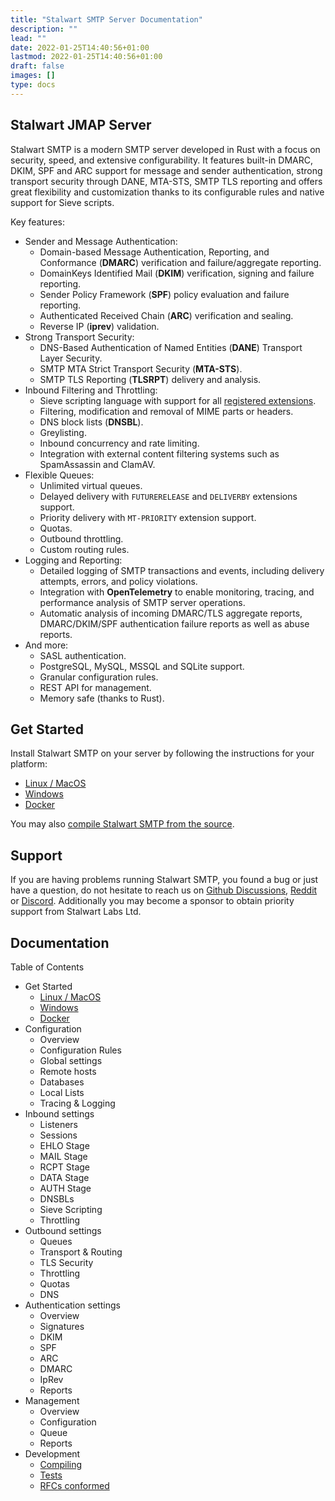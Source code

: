 ```yaml
---
title: "Stalwart SMTP Server Documentation"
description: ""
lead: ""
date: 2022-01-25T14:40:56+01:00
lastmod: 2022-01-25T14:40:56+01:00
draft: false
images: []
type: docs
---
```


## Stalwart JMAP Server

Stalwart SMTP is a modern SMTP server developed in Rust with a focus on security, speed, and extensive configurability. 
It features built-in DMARC, DKIM, SPF and ARC support for message and sender authentication, strong transport security through DANE, MTA-STS, SMTP TLS reporting and offers great flexibility and customization thanks to its configurable rules and native support for Sieve scripts.

Key features:

- Sender and Message Authentication:
  - Domain-based Message Authentication, Reporting, and Conformance (**DMARC**) verification and failure/aggregate reporting.
  - DomainKeys Identified Mail (**DKIM**) verification, signing and failure reporting.
  - Sender Policy Framework (**SPF**) policy evaluation and failure reporting.
  - Authenticated Received Chain (**ARC**) verification and sealing.
  - Reverse IP (**iprev**) validation.
- Strong Transport Security:
  - DNS-Based Authentication of Named Entities (**DANE**) Transport Layer Security.
  - SMTP MTA Strict Transport Security (**MTA-STS**).
  - SMTP TLS Reporting (**TLSRPT**) delivery and analysis.
- Inbound Filtering and Throttling:
  - Sieve scripting language with support for all [registered extensions](https://www.iana.org/assignments/sieve-extensions/sieve-extensions.xhtml).
  - Filtering, modification and removal of MIME parts or headers.
  - DNS block lists (**DNSBL**).
  - Greylisting.
  - Inbound concurrency and rate limiting.
  - Integration with external content filtering systems such as SpamAssassin and ClamAV.
- Flexible Queues:
  - Unlimited virtual queues.
  - Delayed delivery with `FUTURERELEASE` and `DELIVERBY` extensions support.
  - Priority delivery with `MT-PRIORITY` extension support.
  - Quotas.
  - Outbound throttling.
  - Custom routing rules.
- Logging and Reporting:
  - Detailed logging of SMTP transactions and events, including delivery attempts, errors, and policy violations.
  - Integration with **OpenTelemetry** to enable monitoring, tracing, and performance analysis of SMTP server operations.
  - Automatic analysis of incoming DMARC/TLS aggregate reports, DMARC/DKIM/SPF authentication failure reports as well as abuse reports.
- And more:
  - SASL authentication.
  - PostgreSQL, MySQL, MSSQL and SQLite support.
  - Granular configuration rules.
  - REST API for management.
  - Memory safe (thanks to Rust).

## Get Started

Install Stalwart SMTP on your server by following the instructions for your platform:

- [Linux / MacOS](/smtp/get-started/linux/)
- [Windows](/smtp/get-started/windows/)
- [Docker](/smtp/get-started/docker/)

You may also [compile Stalwart SMTP from the source](/smtp/development/compile/).

## Support

If you are having problems running Stalwart SMTP, you found a bug or just have a question,
do not hesitate to reach us on [Github Discussions](https://github.com/stalwartlabs/smtp-server/discussions),
[Reddit](https://www.reddit.com/r/stalwartlabs) or [Discord](https://discord.gg/jtgtCNj66U).
Additionally you may become a sponsor to obtain priority support from Stalwart Labs Ltd.

## Documentation

Table of Contents

- Get Started
  - [Linux / MacOS](/smtp/get-started/linux/)
  - [Windows](/smtp/get-started/windows/)
  - [Docker](/smtp/get-started/docker/)
- Configuration
  - Overview
  - Configuration Rules
  - Global settings
  - Remote hosts
  - Databases
  - Local Lists
  - Tracing & Logging
- Inbound settings
  - Listeners
  - Sessions
  - EHLO Stage
  - MAIL Stage
  - RCPT Stage
  - DATA Stage
  - AUTH Stage
  - DNSBLs
  - Sieve Scripting
  - Throttling
- Outbound settings
  - Queues
  - Transport & Routing
  - TLS Security
  - Throttling
  - Quotas
  - DNS
- Authentication settings
  - Overview
  - Signatures
  - DKIM
  - SPF
  - ARC
  - DMARC
  - IpRev
  - Reports
- Management
  - Overview
  - Configuration
  - Queue
  - Reports
- Development
  - [Compiling](/smtp/development/compile/)
  - [Tests](/smtp/development/test/)
  - [RFCs conformed](/smtp/development/rfc/)
